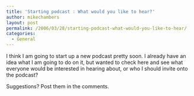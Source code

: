 ```yaml
---
title: 'Starting podcast : What would you like to hear?'
author: mikechambers
layout: post
permalink: /2006/03/28/starting-podcast-what-would-you-like-to-hear/
categories:
  - General
---
```



I think I am going to start up a new podcast pretty soon. I already have an idea what I am going to do on it, but wanted to check here and see what everyone would be interested in hearing about, or who I should invite onto the podcast?

Suggestions? Post them in the comments.